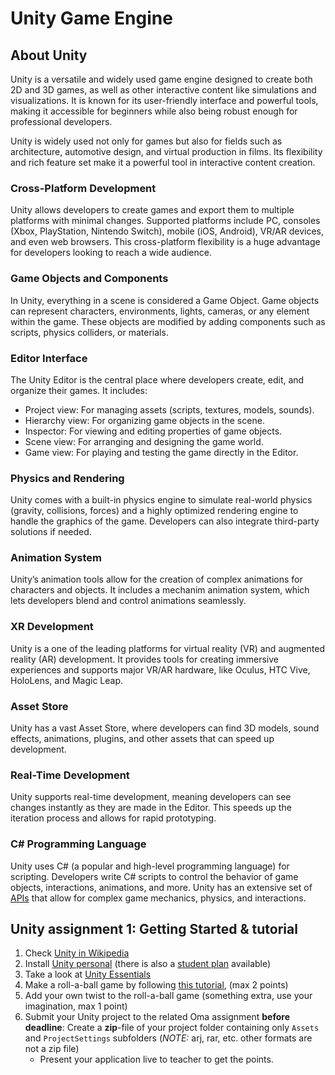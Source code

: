 # Unity Game Engine

## About Unity

Unity is a versatile and widely used game engine designed to create both 2D and 3D games, as well as other interactive content like simulations and visualizations. It is known for its user-friendly interface and powerful tools, making it accessible for beginners while also being robust enough for professional developers.

Unity is widely used not only for games but also for fields such as architecture, automotive design, and virtual production in films. Its flexibility and rich feature set make it a powerful tool in interactive content creation.

### Cross-Platform Development

Unity allows developers to create games and export them to multiple platforms with minimal changes. Supported platforms include PC, consoles (Xbox, PlayStation, Nintendo Switch), mobile (iOS, Android), VR/AR devices, and even web browsers. This cross-platform flexibility is a huge advantage for developers looking to reach a wide audience.

### Game Objects and Components

In Unity, everything in a scene is considered a Game Object. Game objects can represent characters, environments, lights, cameras, or any element within the game. These objects are modified by adding components such as scripts, physics colliders, or materials.

### Editor Interface

The Unity Editor is the central place where developers create, edit, and organize their games. It includes:

- Project view: For managing assets (scripts, textures, models, sounds).
- Hierarchy view: For organizing game objects in the scene.
- Inspector: For viewing and editing properties of game objects.
- Scene view: For arranging and designing the game world.
- Game view: For playing and testing the game directly in the Editor.

### Physics and Rendering

Unity comes with a built-in physics engine to simulate real-world physics (gravity, collisions, forces) and a highly optimized rendering engine to handle the graphics of the game. Developers can also integrate third-party solutions if needed.

### Animation System

Unity’s animation tools allow for the creation of complex animations for characters and objects. It includes a mechanim animation system, which lets developers blend and control animations seamlessly.

### XR Development

Unity is a one of the leading platforms for virtual reality (VR) and augmented reality (AR) development. It provides tools for creating immersive experiences and supports major VR/AR hardware, like Oculus, HTC Vive, HoloLens, and Magic Leap.

### Asset Store

Unity has a vast Asset Store, where developers can find 3D models, sound effects, animations, plugins, and other assets that can speed up development.

### Real-Time Development

Unity supports real-time development, meaning developers can see changes instantly as they are made in the Editor. This speeds up the iteration process and allows for rapid prototyping.

### C# Programming Language

Unity uses C# (a popular and high-level programming language) for scripting. Developers write C# scripts to control the behavior of game objects, interactions, animations, and more. Unity has an extensive set of [APIs](https://docs.unity3d.com/ScriptReference/index.html) that allow for complex game mechanics, physics, and interactions.

## Unity assignment 1: Getting Started & tutorial

1. Check [Unity in Wikipedia](https://en.wikipedia.org/wiki/Unity_(game_engine))
1. Install [Unity personal](https://store.unity.com/download?ref=personal) (there is also a [student plan](https://unity.com/products/unity-student) available)
1. Take a look at [Unity Essentials](https://learn.unity.com/pathway/664b6225edbc2a01973f4f19)
1. Make a roll-a-ball game by following [this tutorial](https://learn.unity.com/project/roll-a-ball), (max 2 points)
1. Add your own twist to the roll-a-ball game (something extra, use your imagination, max 1 point)
1. Submit your Unity project to the related Oma assignment **before deadline**: Create a **zip**-file of your project folder containing only `Assets` and `ProjectSettings` subfolders (_NOTE:_ arj, rar, etc. other formats are not a zip file)
   - Present your application live to teacher to get the points.
